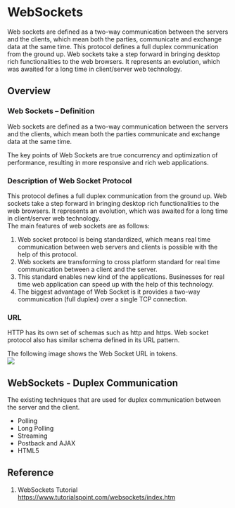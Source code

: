 # WebSockets

Web sockets are defined as a two-way communication between the servers and the clients, which mean both the parties, communicate and exchange data at the same time. This protocol defines a full duplex communication from the ground up. Web sockets take a step forward in bringing desktop rich functionalities to the web browsers. It represents an evolution, which was awaited for a long time in client/server web technology.

## Overview

### Web Sockets – Definition
Web sockets are defined as a two-way communication between the servers and the clients, which mean both the parties communicate and exchange data at the same time.  

The key points of Web Sockets are true concurrency and optimization of performance, resulting in more responsive and rich web applications.  

### Description of Web Socket Protocol
This protocol defines a full duplex communication from the ground up. Web sockets take a step forward in bringing desktop rich functionalities to the web browsers. It represents an evolution, which was awaited for a long time in client/server web technology.  
The main features of web sockets are as follows:  
1. Web socket protocol is being standardized, which means real time communication between web servers and clients is possible with the help of this protocol.  
2. Web sockets are transforming to cross platform standard for real time communication between a client and the server.  
3. This standard enables new kind of the applications. Businesses for real time web application can speed up with the help of this technology.  
4. The biggest advantage of Web Socket is it provides a two-way communication (full duplex) over a single TCP connection.  

### URL
HTTP has its own set of schemas such as http and https. Web socket protocol also has similar schema defined in its URL pattern.

The following image shows the Web Socket URL in tokens.   
![](https://www.tutorialspoint.com/websockets/images/protocol.jpg)

## WebSockets - Duplex Communication
The existing techniques that are used for duplex communication between the server and the client.
- Polling
- Long Polling
- Streaming
- Postback and AJAX
- HTML5







## Reference
1. WebSockets Tutorial https://www.tutorialspoint.com/websockets/index.htm
